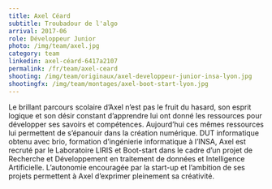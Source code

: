 ```yaml
---
title: Axel Céard
subtitle: Troubadour de l'algo
arrival: 2017-06
role: Développeur Junior
photo: /img/team/axel.jpg
category: team
linkedin: axel-céard-6417a2107
permalink: /fr/team/axel-ceard
shooting: /img/team/originaux/axel-developpeur-junior-insa-lyon.jpg
shootingfx: /img/team/montages/axel-boot-start-lyon.jpg
---
```

Le brillant parcours scolaire d’Axel n’est pas le fruit du hasard, son esprit logique et son désir constant d’apprendre lui ont donné les ressources pour développer ses savoirs et compétences. Aujourd’hui ces mêmes ressources lui permettent de s’épanouir dans la création numérique. DUT informatique obtenu avec brio, formation d’ingénierie informatique à l’INSA, Axel est recruté par le Laboratoire LIRIS et Boot-start dans le cadre d’un projet de Recherche et Développement en traitement de données et Intelligence Artificielle. L’autonomie encouragée par la start-up et l’ambition de ses projets permettent à Axel d’exprimer pleinement sa créativité.